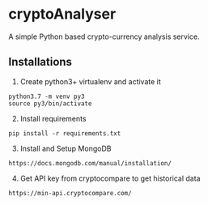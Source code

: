 # cryptoAnalyser

A simple Python based crypto-currency analysis service.

## Installations
1. Create python3+  virtualenv and activate it

```
python3.7 -m venv py3
source py3/bin/activate
```

2. Install requirements

```
pip install -r requirements.txt
```

3. Install and Setup MongoDB

```
https://docs.mongodb.com/manual/installation/
```

4. Get API key from cryptocompare to get historical data

```
https://min-api.cryptocompare.com/
```
